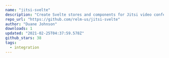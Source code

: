 ```yaml
---
name: "jitsi-svelte"
description: "Create Svelte stores and components for Jitsi video conferencing apps."
repo_url: "https://github.com/relm-us/jitsi-svelte"
author: "Duane Johnson"
downloads: 1
updated: "2021-02-25T04:37:59.578Z"
github_stars: 38
tags: 
  - integration
---
```

